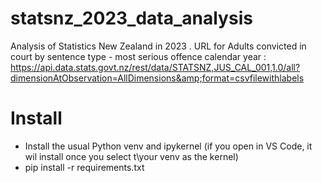 # statsnz_2023_data_analysis
Analysis of Statistics New Zealand in 2023 . URL for Adults convicted in court by sentence type - most serious offence calendar year : https://api.data.stats.govt.nz/rest/data/STATSNZ,JUS_CAL_001,1.0/all?dimensionAtObservation=AllDimensions&amp;format=csvfilewithlabels

# Install
- Install the usual Python venv and ipykernel (if you open in VS Code, it wil install once you select t\your venv as the kernel)
- pip install -r requirements.txt